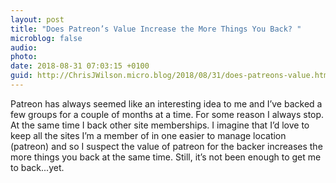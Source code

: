 ```yaml
---
layout: post
title: "Does Patreon’s Value Increase the More Things You Back? "
microblog: false
audio: 
photo: 
date: 2018-08-31 07:03:15 +0100
guid: http://ChrisJWilson.micro.blog/2018/08/31/does-patreons-value.html
---
```

Patreon has always seemed like an interesting idea to me and I’ve backed a few groups for a couple of months at a time. For some reason I always stop. At the same time I back other site memberships. I imagine that I’d love to keep all the sites I’m a member of in one easier to manage location (patreon) and so I suspect the value of patreon for the backer increases the more things you back at the same time. Still, it’s not been enough to get me to back...yet. 
